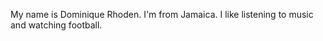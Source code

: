 My name is Dominique Rhoden.
I'm from Jamaica.
I like listening to music and watching football.

<!---
DominiqueRhoden/DominiqueRhoden is a ✨ special ✨ repository because its `README.md` (this file) appears on your GitHub profile.
You can click the Preview link to take a look at your changes.
--->
